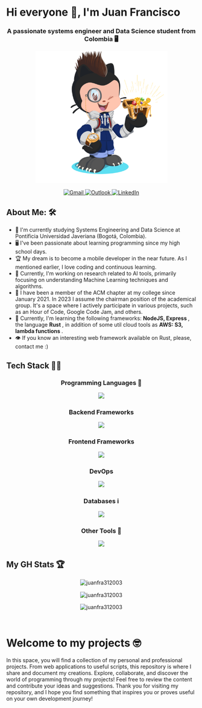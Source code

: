 <h1>Hi everyone 🤙, I'm Juan Francisco </h1>
<h3 align = "center">A passionate systems engineer and Data Science student from Colombia 🖥️ </h3>

<p align = "center">
  <img src="sources/octocat-jfre.png" height=350">
</p>

<div align = "center">
  <a href="mailto:juanframireze@gmail.com">
      <img src="https://img.shields.io/badge/Gmail-EA4335?style=for-the-badge&logo=gmail&logoColor=white" alt="Gmail">
  </a>
  <a href="mailto:juanframireze@javeriana.edu.co">
      <img src="https://img.shields.io/badge/Outlook-0078D4?style=for-the-badge&logo=microsoft-outlook&logoColor=white" alt="Outlook">
  </a>
  <a href="https://www.linkedin.com/in/juan-francisco-ramirez-escobar-575636212">
      <img src="https://img.shields.io/badge/LinkedIn-0A66C2?style=for-the-badge&logo=linkedin&logoColor=white" alt="LinkedIn">
  </a>
</div>

## About Me: 🛠️
<ul>
  <li>📘 I'm currently studying Systems Engineering and Data Science at Pontificia Universidad Javeriana (Bogotá, Colombia).</li>
  <li>🖥 I've been passionate about learning programming since my high school days.</li>
  <li>🏆 My dream is to become a mobile developer in the near future. As I mentioned earlier, I love coding and continuous learning.</li>
  <li>🤖 Currently, I'm working on research related to AI tools, primarily focusing on understanding Machine Learning techniques and algorithms.</li>
  <li>🥇 I have been a member of the ACM chapter at my college since January 2021. In 2023 I assume the chairman position of the academical group. It's a space where I actively participate in various projects, such as an Hour of Code, Google Code Jam, and others.</li>
  <li>🧠 Currently, I'm learning the following frameworks: <b> NodeJS, Express </b>, the language <b> Rust </b>, in addition of some util cloud tools as <b> AWS: S3, lambda functions </b>. </li>
  <li>👁️ If you know an interesting web framework available on Rust, please, contact me :) </li>
</ul>

  
 <h2>Tech Stack 🧑‍💻 </h2>

  <h3 align = "center"> Programming Languages 📢 </h3>
  <p align = "center">
    <a href="https://skillicons.dev">
      <img src="https://skillicons.dev/icons?i=python,java,kotlin,c,cpp,dart,html,css,js,r,rust,cs&perline=15" />
    </a>
  </p>

  <h3 align = "center"> Backend Frameworks  </h3>
  <p align = "center">
    <a href="https://skillicons.dev">
      <img src="https://skillicons.dev/icons?i=spring,nodejs,express,dotnet&perline=15" />
    </a>
  </p>


  <h3 align = "center"> Frontend Frameworks  </h3>
  <p align = "center">
    <a href="https://skillicons.dev">
      <img src="https://skillicons.dev/icons?i=angular" />
    </a>
  </p>

  <h3 align = "center"> DevOps </h3>
  <p align = "center">
    <a href="https://skillicons.dev">
      <img src="https://skillicons.dev/icons?i=docker" />
    </a>
  </p>

  <h3 align = "center"> Databases ℹ️ </h3>
  <p align = "center">
    <a href="https://skillicons.dev">
      <img src="https://skillicons.dev/icons?i=mongo,mysql,postgres" />
    </a>
  </p>
  
  
  <h3 align = "center"> Other Tools 🧰 </h3>
  <p align = "center">
    <a href="https://skillicons.dev">
      <img src="https://skillicons.dev/icons?i=scikitlearn,firebase,androidstudio,flutter,figma&perline=15" />
    </a>
  </p>

<h2> My GH Stats 🏆 </h2>
<p align = "center"><img align="center" src="https://github-readme-stats.vercel.app/api/top-langs?username=juanfra312003&show_icons=true&theme=react&locale=en&layout=donut" alt="juanfra312003" hight = 300px/></p>
<p align = "center"><img align="center" src="https://github-readme-stats.vercel.app/api?username=juanfra312003&show_icons=true&theme=react&locale=en" alt="juanfra312003" /></p>
<p align = "center"><img align="center" src="https://github-readme-streak-stats.herokuapp.com/?user=juanfra312003&theme=react&locale=en" alt="juanfra312003" /></p>


<br>

<h1> Welcome to my projects 🤓</h1>
<p> In this space, you will find a collection of my personal and professional projects. From web applications to useful scripts, this repository is where I share and document my creations. Explore, collaborate, and discover the world of programming through my projects! Feel free to review the content and contribute your ideas and suggestions. Thank you for visiting my repository, and I hope you find something that inspires you or proves useful on your own development journey!
</p>
